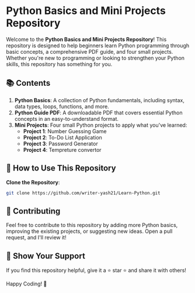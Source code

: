 # Python Basics and Mini Projects Repository

Welcome to the **Python Basics and Mini Projects Repository**! This repository is designed to help beginners learn Python programming through basic concepts, a comprehensive PDF guide, and four small projects. Whether you're new to programming or looking to strengthen your Python skills, this repository has something for you.

## 📚 Contents

1. **Python Basics**: A collection of Python fundamentals, including syntax, data types, loops, functions, and more.
2. **Python Guide PDF**: A downloadable PDF that covers essential Python concepts in an easy-to-understand format.
3. **Mini Projects**: Four small Python projects to apply what you've learned:
   - **Project 1**: Number Guessing Game
   - **Project 2**: To-Do List Application
   - **Project 3**: Password Generator
   - **Project 4**: Tempreture convertor



## 🚀 How to Use This Repository
 **Clone the Repository**:
 ```bash
 git clone https://github.com/writer-yash21/Learn-Python.git 
   ```
## 🤝 Contributing
Feel free to contribute to this repository by adding more Python basics, improving the existing projects, or suggesting new ideas. Open a pull request, and I'll review it!

## 🌟 Show Your Support
If you find this repository helpful, give it a ⭐️ star ⭐️ and share it with others!

Happy Coding! 🐍
